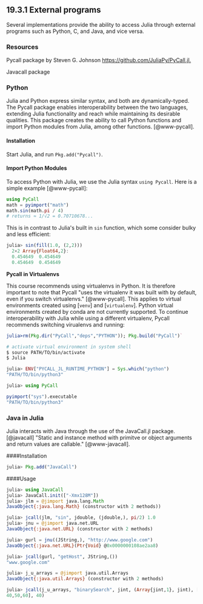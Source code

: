 
## 19.3.1 External programs


Several implementations provide the ability to access Julia through external programs such as Python, C, and Java, and
vice versa.

### Resources

Pycall package by Steven G. Johnson <https://github.com/JuliaPy/PyCall.jl.>

Javacall package

### Python

Julia and Python express similar syntax, and both are dynamically-typed. The Pycall package  enables interoperability
between the two languages, extending Julia functionality and reach while maintaining its desirable qualities. This
package creates the ability to call Python functions and import Python modules from Julia, among other functions.
[@www-pycall].

#### Installation

Start Julia, and run `Pkg.add("Pycall")`.

#### Import Python Modules

To access Python with Julia, we use the Julia syntax ```using Pycall```. Here is a simple example [@www-pycall]:

```julia
using PyCall
math = pyimport("math")
math.sin(math.pi / 4) 
# returns ≈ 1/√2 = 0.70710678...
```


This is in contrast to Julia's built in	`sin` function, which some consider bulky and less efficient:

```julia
julia> sin(fill(1.0, (2,2)))
  2×2 Array{Float64,2}:
  0.454649  0.454649
  0.454649  0.454649
```

**Pycall in Virtualenvs**

This course recommends using virtualenvs in Python. It is therefore important to note that Pycall "uses the virtualenv
it was built with by default, even if you switch virtualenvs." [@www-pycall]. This applies to virtual environments
created using [`venv`] and [`virtualenv`]. Python virtual environments created by conda are not currently supported. To
continue interoperability with Julia while using a different virtualenv, Pycall recommends switching virualenvs and
running:

```julia
julia>rm(Pkg.dir("PyCall","deps","PYTHON")); Pkg.build("PyCall")`
```

```bash
# activate virtual environment in system shell
$ source PATH/TO/bin/activate  
$ Julia
```

```julia
julia> ENV["PYCALL_JL_RUNTIME_PYTHON"] = Sys.which("python")
"PATH/TO/bin/python3"

julia> using PyCall

pyimport("sys").executable
"PATH/TO/bin/python3"
```


### Java in Julia 

Julia interacts with Java through the use of the JavaCall.jl package. [@javacall] "Static and instance method with
primitve or object arguments and return values are callable." [@www-javacall].

####Installation

```julia
julia> Pkg.add("JavaCall")
```

####Usage

```julia
julia> using JavaCall
julia> JavaCall.init(["-Xmx128M"])
julia> jlm = @jimport java.lang.Math
JavaObject{:java.lang.Math} (constructor with 2 methods))

julia> jcall(jlm, "sin", jdouble, (jdouble,), pi/2) 1.0
julia> jnu = @jimport java.net.URL
JavaObject{:java.net.URL} (constructor with 2 methods)

julia> gurl = jnu((JString,), "http://www.google.com")
JavaObject{:java.net.URL}(Ptr{Void} @0x0000000108ae2aa8)

julia> jcall(gurl, "getHost", JString,())
"www.google.com"

julia> j_u_arrays = @jimport java.util.Arrays
JavaObject{:java.util.Arrays} (constructor with 2 methods)

julia> jcall(j_u_arrays, "binarySearch", jint, (Array{jint,1}, jint), [10,20,30,
40,50,60], 40)